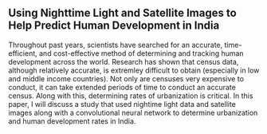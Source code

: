 ## Using Nighttime Light and Satellite Images to Help Predict Human Development in India

Throughout past years, scientists have searched for an accurate, time-efficient, and cost-effective method of determining and tracking human development across the world. Research has shown that census data, although relatively accurate, is extremley difficult to obtain (especially in low and middle income countries). Not only are censuses very expensive to conduct, it can take extended periods of time to conduct an accurate census. Along with this, determining rates of urbanization is critical. In this paper, I will discuss a study that used nightime light data and satellite images along with a convolutional neural network to determine urbanization and human development rates in India.    
